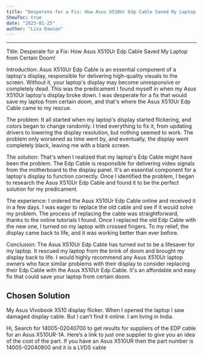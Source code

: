 ```yaml
---
title: "Desperate for a Fix: How Asus X510Ur Edp Cable Saved My Laptop from Certain Doom!"
ShowToc: true 
date: "2023-01-25"
author: "Lisa Dawson"
---
```

*****
Title: Desperate for a Fix: How Asus X510Ur Edp Cable Saved My Laptop from Certain Doom!

Introduction:
Asus X510Ur Edp Cable is an essential component of a laptop's display, responsible for delivering high-quality visuals to the screen. Without it, your laptop's display may become unresponsive or completely dead. This was the predicament I found myself in when my Asus X510Ur laptop's display broke down. I was desperate for a fix that would save my laptop from certain doom, and that's where the Asus X510Ur Edp Cable came to my rescue.

The problem:
It all started when my laptop's display started flickering, and colors began to change randomly. I tried everything to fix it, from updating drivers to lowering the display resolution, but nothing seemed to work. The problem only worsened as time went by, and eventually, the display went completely black, leaving me with a blank screen.

The solution:
That's when I realized that my laptop's Edp Cable might have been the problem. The Edp Cable is responsible for delivering video signals from the motherboard to the display panel. It's an essential component for a laptop's display to function correctly. Once I identified the problem, I began to research the Asus X510Ur Edp Cable and found it to be the perfect solution for my predicament.

The experience:
I ordered the Asus X510Ur Edp Cable online and received it in a few days. I was eager to replace the old cable and see if it would solve my problem. The process of replacing the cable was straightforward, thanks to the online tutorials I found. Once I replaced the old Edp Cable with the new one, I turned on my laptop with crossed fingers. To my relief, the display came back to life, and it was working better than ever before.

Conclusion:
The Asus X510Ur Edp Cable has turned out to be a lifesaver for my laptop. It rescued my laptop from the brink of doom and brought my display back to life. I would highly recommend any Asus X510Ur laptop owners who face similar problems with their display to consider replacing their Edp Cable with the Asus X510Ur Edp Cable. It's an affordable and easy fix that could save your laptop from certain doom.


## Chosen Solution
 My Asus Vivobook X510 display flicker. When I opened the laptop I saw damaged display cable. But I can't find it online. I am living in India.

 Hi,
Search for 14005-02040700 to get results for suppliers of the EDP cable for an Asus X510UR-1A.
Here’s a link to just one supplier to give you an idea of the cost of the part.
If you have an Asus X510UR then the part number is 14005-02040800 and it is a LVDS cable




